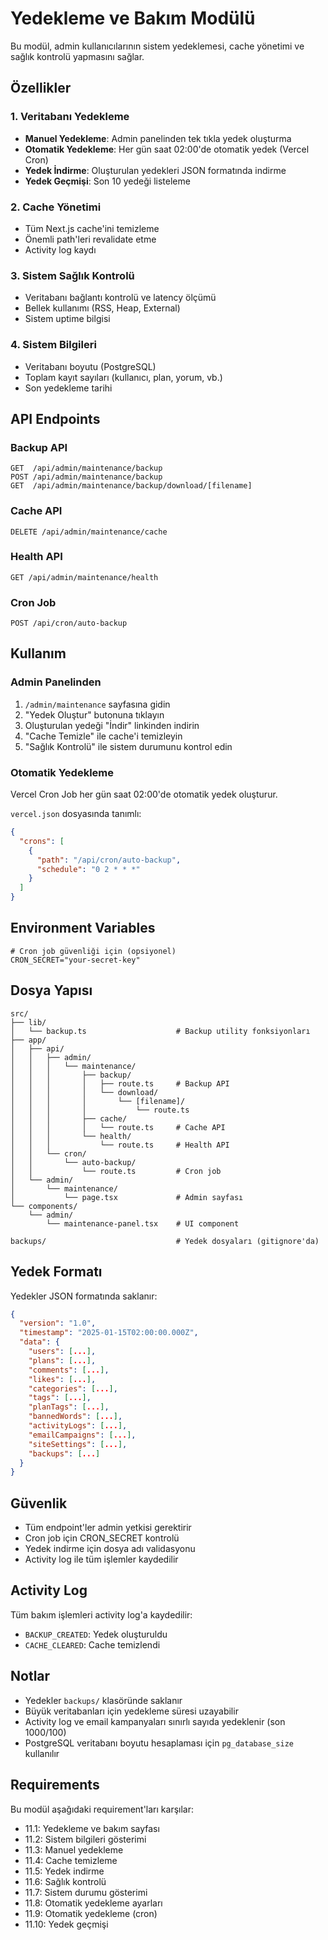 # Yedekleme ve Bakım Modülü

Bu modül, admin kullanıcılarının sistem yedeklemesi, cache yönetimi ve sağlık kontrolü yapmasını sağlar.

## Özellikler

### 1. Veritabanı Yedekleme
- **Manuel Yedekleme**: Admin panelinden tek tıkla yedek oluşturma
- **Otomatik Yedekleme**: Her gün saat 02:00'de otomatik yedek (Vercel Cron)
- **Yedek İndirme**: Oluşturulan yedekleri JSON formatında indirme
- **Yedek Geçmişi**: Son 10 yedeği listeleme

### 2. Cache Yönetimi
- Tüm Next.js cache'ini temizleme
- Önemli path'leri revalidate etme
- Activity log kaydı

### 3. Sistem Sağlık Kontrolü
- Veritabanı bağlantı kontrolü ve latency ölçümü
- Bellek kullanımı (RSS, Heap, External)
- Sistem uptime bilgisi

### 4. Sistem Bilgileri
- Veritabanı boyutu (PostgreSQL)
- Toplam kayıt sayıları (kullanıcı, plan, yorum, vb.)
- Son yedekleme tarihi

## API Endpoints

### Backup API
```
GET  /api/admin/maintenance/backup
POST /api/admin/maintenance/backup
GET  /api/admin/maintenance/backup/download/[filename]
```

### Cache API
```
DELETE /api/admin/maintenance/cache
```

### Health API
```
GET /api/admin/maintenance/health
```

### Cron Job
```
POST /api/cron/auto-backup
```

## Kullanım

### Admin Panelinden
1. `/admin/maintenance` sayfasına gidin
2. "Yedek Oluştur" butonuna tıklayın
3. Oluşturulan yedeği "İndir" linkinden indirin
4. "Cache Temizle" ile cache'i temizleyin
5. "Sağlık Kontrolü" ile sistem durumunu kontrol edin

### Otomatik Yedekleme
Vercel Cron Job her gün saat 02:00'de otomatik yedek oluşturur.

`vercel.json` dosyasında tanımlı:
```json
{
  "crons": [
    {
      "path": "/api/cron/auto-backup",
      "schedule": "0 2 * * *"
    }
  ]
}
```

## Environment Variables

```env
# Cron job güvenliği için (opsiyonel)
CRON_SECRET="your-secret-key"
```

## Dosya Yapısı

```
src/
├── lib/
│   └── backup.ts                    # Backup utility fonksiyonları
├── app/
│   ├── api/
│   │   ├── admin/
│   │   │   └── maintenance/
│   │   │       ├── backup/
│   │   │       │   ├── route.ts     # Backup API
│   │   │       │   └── download/
│   │   │       │       └── [filename]/
│   │   │       │           └── route.ts
│   │   │       ├── cache/
│   │   │       │   └── route.ts     # Cache API
│   │   │       └── health/
│   │   │           └── route.ts     # Health API
│   │   └── cron/
│   │       └── auto-backup/
│   │           └── route.ts         # Cron job
│   └── admin/
│       └── maintenance/
│           └── page.tsx             # Admin sayfası
└── components/
    └── admin/
        └── maintenance-panel.tsx    # UI component

backups/                             # Yedek dosyaları (gitignore'da)
```

## Yedek Formatı

Yedekler JSON formatında saklanır:

```json
{
  "version": "1.0",
  "timestamp": "2025-01-15T02:00:00.000Z",
  "data": {
    "users": [...],
    "plans": [...],
    "comments": [...],
    "likes": [...],
    "categories": [...],
    "tags": [...],
    "planTags": [...],
    "bannedWords": [...],
    "activityLogs": [...],
    "emailCampaigns": [...],
    "siteSettings": [...],
    "backups": [...]
  }
}
```

## Güvenlik

- Tüm endpoint'ler admin yetkisi gerektirir
- Cron job için CRON_SECRET kontrolü
- Yedek indirme için dosya adı validasyonu
- Activity log ile tüm işlemler kaydedilir

## Activity Log

Tüm bakım işlemleri activity log'a kaydedilir:
- `BACKUP_CREATED`: Yedek oluşturuldu
- `CACHE_CLEARED`: Cache temizlendi

## Notlar

- Yedekler `backups/` klasöründe saklanır
- Büyük veritabanları için yedekleme süresi uzayabilir
- Activity log ve email kampanyaları sınırlı sayıda yedeklenir (son 1000/100)
- PostgreSQL veritabanı boyutu hesaplaması için `pg_database_size` kullanılır

## Requirements

Bu modül aşağıdaki requirement'ları karşılar:
- 11.1: Yedekleme ve bakım sayfası
- 11.2: Sistem bilgileri gösterimi
- 11.3: Manuel yedekleme
- 11.4: Cache temizleme
- 11.5: Yedek indirme
- 11.6: Sağlık kontrolü
- 11.7: Sistem durumu gösterimi
- 11.8: Otomatik yedekleme ayarları
- 11.9: Otomatik yedekleme (cron)
- 11.10: Yedek geçmişi
